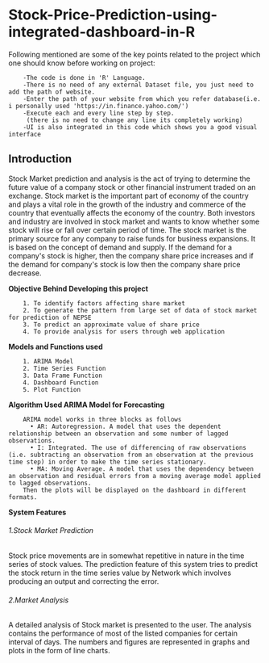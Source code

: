 # Stock-Price-Prediction-using-integrated-dashboard-in-R

Following mentioned are some of the key points related to the project which one should know before working on project:
       
        -The code is done in 'R' Language.
        -There is no need of any external Dataset file, you just need to add the path of website.
        -Enter the path of your website from which you refer database(i.e. i personally used 'https://in.finance.yahoo.com/')
        -Execute each and every line step by step.
         (there is no need to change any line its completely working)
        -UI is also integrated in this code which shows you a good visual interface
         
## Introduction
Stock Market prediction and analysis is the act of trying to determine the future value of a company stock or other financial instrument traded on an exchange. Stock market is the important part of economy of the country and plays a vital role in the growth of the industry and commerce of the country that eventually affects the economy of the country. Both investors and industry are involved in stock market and wants to know whether some stock will rise or fall over certain period of time. The stock market is the primary source for any company to raise funds for business expansions. It is based on the concept of demand and supply. If the demand for a company's stock is higher, then the company share price increases and if the demand for company's stock is low then the company share price decrease.


**Objective Behind Developing this project**

        1. To identify factors affecting share market
        2. To generate the pattern from large set of data of stock market for prediction of NEPSE
        3. To predict an approximate value of share price
        4. To provide analysis for users through web application
        
**Models and Functions used**
    
        1. ARIMA Model
        2. Time Series Function
        3. Data Frame Function
        4. Dashboard Function
        5. Plot Function
        
**Algorithm Used ARIMA Model for Forecasting**

        ARIMA model works in three blocks as follows
          • AR: Autoregression. A model that uses the dependent relationship between an observation and some number of lagged observations.
          • I: Integrated. The use of differencing of raw observations (i.e. subtracting an observation from an observation at the previous time step) in order to make the time series stationary.
          • MA: Moving Average. A model that uses the dependency between an observation and residual errors from a moving average model applied to lagged observations.
        Then the plots will be displayed on the dashboard in different formats.

**System Features**
###### 1.Stock Market Prediction
  
  Stock price movements are in somewhat repetitive in nature in the time series of stock values. The prediction feature of this system tries to predict the stock return in the time series value by Network which involves producing an output and correcting the error.
###### 2.Market Analysis
          
   A detailed analysis of Stock market is presented to the user. The analysis contains the performance of most of the listed companies for certain interval of days. The numbers and figures are represented in graphs and plots in the form of line charts.
        
        
